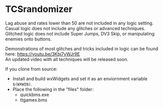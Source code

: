 # TCSrandomizer  

Lag abuse and rates lower than 50 are not included in any logic setting.  
Casual logic does not include any glitches or advanced techniques.  
Glitched logic does not include Super Jumps, DV3 Skip, or manipulating enemies onto buttons.  

Demonstrations of most glitches and tricks included in logic can be found here: https://youtu.be/3Kbj7yWJr9E  
An updated video with all techniques will be released soon.

If you clone from source:  
- Install and build wxWidgets and set it as an enviornment variable `$(WXWIN)`.  
- Place the following  in the "files" folder:  
	- quickbms.exe
	- ttgames.bms  
